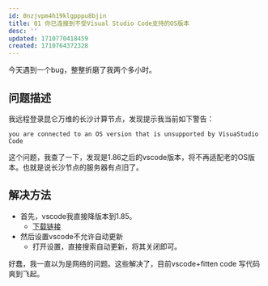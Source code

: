 ```yaml
---
id: 0nzjvpm4h19klgpppu8bjin
title: 01 你已连接到不受Visual Studio Code支持的OS版本
desc: ''
updated: 1710770418459
created: 1710764372328
---
```




今天遇到一个bug，整整折磨了我两个多小时。

## 问题描述

我远程登录昆仑万维的长沙计算节点，发现提示我当前如下警告：

```
you are connected to an OS version that is unsupported by VisuaStudio Code

```
这个问题，我查了一下，发现是1.86之后的vscode版本，将不再适配老的OS版本。也就是说长沙节点的服务器有点旧了。

## 解决方法

* 首先，vscode我直接降版本到1.85。
  * [下载链接](https://code.visualstudio.com/updates/v1_85)
* 然后设置vscode不允许自动更新
  * 打开设置，直接搜索自动更新，将其关闭即可。

好蠢，我一直以为是网络的问题。这些解决了，目前vscode+fitten code 写代码爽到飞起。


